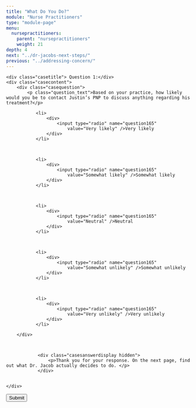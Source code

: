 ```yaml
---
title: "What Do You Do?"
module: "Nurse Practitioners"
type: "module-page"
menu:
  nursepractitioners:
    parent: "nursepractitioners"
    weight: 21
depth: 4
next: "../dr-jacobs-next-steps/"
previous: "../addressing-concern/"
---
```

<form method="post" action="."><div class="pageblock complete-feedback-quiz survey-quiz">










  




<div class="cases">
    
    <div class="casetitle"> Question 1:</div>
    <div class="casecontent">
        <div class="casequestion">
            <p class="question_text">Based on your practice, how likely would you be to contact Justin’s PNP to discuss anything regarding his treatment?</p>
            
                
                    

<ol type="A">
    
        
            <li>
                <div>
                    <input type="radio" name="question165"
                        value="Very likely" />Very likely
                </div>
            </li>
        
    
        
            <li>
                <div>
                    <input type="radio" name="question165"
                        value="Somewhat likely" />Somewhat likely
                </div>
            </li>
        
    
        
            <li>
                <div>
                    <input type="radio" name="question165"
                        value="Neutral" />Neutral
                </div>
            </li>
        
    
        
            <li>
                <div>
                    <input type="radio" name="question165"
                        value="Somewhat unlikely" />Somewhat unlikely
                </div>
            </li>
        
    
        
            <li>
                <div>
                    <input type="radio" name="question165"
                        value="Very unlikely" />Very unlikely
                </div>
            </li>
        
    
</ol>

                

                

                
            
        </div>

        
            
                <div class="casesanswerdisplay hidden">
                    <p>Thank you for your response. On the next page, find out what Dr. Jacob actually decides to do. </p>
                </div>
            
        
    </div>
</div>




</div><div class="submit-container"><input class="btn btn-info btn-submit-section" type="submit" value="Submit" /></div></form>